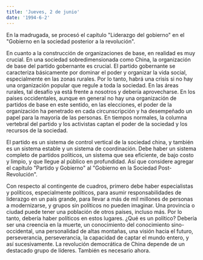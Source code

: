 ```yaml
---
title: 'Jueves, 2 de junio'
date: '1994-6-2'
---
```


En la madrugada, se procesó el capítulo "Liderazgo del gobierno" en el "Gobierno en la sociedad posterior a la revolución".

En cuanto a la construcción de organizaciones de base, en realidad es muy crucial. En una sociedad sobredimensionada como China, la organización de base del partido gobernante es crucial. El partido gobernante se caracteriza básicamente por dominar el poder y organizar la vida social, especialmente en las zonas rurales. Por lo tanto, habrá una crisis si no hay una organización popular que regule a toda la sociedad. En las áreas rurales, tal desafío ya está frente a nosotros y debería aprovecharse. En los países occidentales, aunque en general no hay una organización de partidos de base en este sentido, en las elecciones, el poder de la organización ha penetrado en cada circunscripción y ha desempeñado un papel para la mayoría de las personas. En tiempos normales, la columna vertebral del partido y los activistas captan el poder de la sociedad y los recursos de la sociedad.

El partido es un sistema de control vertical de la sociedad china, y también es un sistema estable y un sistema de coordinación. Debe haber un sistema completo de partidos políticos, un sistema que sea eficiente, de bajo costo y limpio, y que llegue al público en profundidad. Así que considere agregar el capítulo "Partido y Gobierno" al "Gobierno en la Sociedad Post-Revolución".

Con respecto al contingente de cuadros, primero debe haber especialistas y políticos, especialmente políticos, para asumir responsabilidades de liderazgo en un país grande, para llevar a más de mil millones de personas a modernizarse, y grupos sin políticos no pueden imaginar. Una provincia o ciudad puede tener una población de otros países, incluso más. Por lo tanto, debería haber políticos en estos lugares. ¿Qué es un político? Debería ser una creencia en la muerte, un conocimiento del conocimiento sino-occidental, una personalidad de altas montañas, una visión hacia el futuro, perseverancia, perseverancia, la capacidad de captar el mundo entero, y así sucesivamente. La revolución democrática de China depende de un destacado grupo de líderes. También es necesario ahora.

